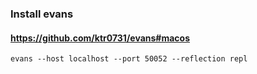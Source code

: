 ### Install evans
#### https://github.com/ktr0731/evans#macos

```
evans --host localhost --port 50052 --reflection repl
```